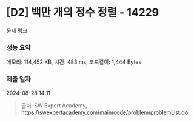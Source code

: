 # [D2] 백만 개의 정수 정렬 - 14229 

[문제 링크](https://swexpertacademy.com/main/code/problem/problemDetail.do?contestProbId=AX_Y-4T6-yoDFAVy) 

### 성능 요약

메모리: 114,452 KB, 시간: 483 ms, 코드길이: 1,444 Bytes

### 제출 일자

2024-08-28 14:11



> 출처: SW Expert Academy, https://swexpertacademy.com/main/code/problem/problemList.do